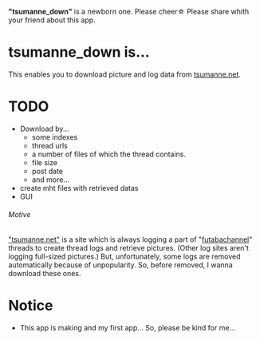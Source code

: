 **"tsumanne_down"** 
is a newborn one. Please cheer☆ Please share whith your friend about this app.
# tsumanne_down is...
This enables you to download picture and log data from [tsumanne.net](tsumanne.net).
# TODO
- Download by...
  - some indexes
  - thread urls
  - a number of files of which the thread contains.
  - file size
  - post date
  - and more...
- create mht files with retrieved datas
- GUI
###### Motive
["tsumanne.net"](tsumanne.net) is a site which is always logging a part of "[futabachannel](https://www.2chan.net/)" threads to create thread logs and retrieve pictures. (Other log sites aren't logging full-sized pictures.)
But, unfortunately, some logs are removed automatically because of unpopularity. So, before removed, I wanna download these ones.
# Notice
- This app is making and my first app... So, please be kind for me...
